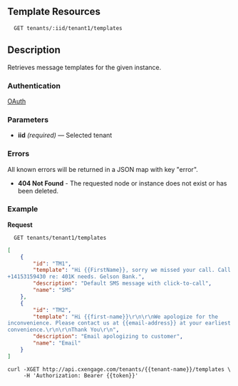 ## Template Resources

```
  GET tenants/:iid/tenant1/templates
```

## Description

Retrieves message templates for the given instance.

### Authentication

[OAuth](https://github.com/userevents/charon)

### Parameters

- **iid** _(required)_ — Selected tenant

### Errors

All known errors will be returned in a JSON map with key "error".

- **404 Not Found** - The requested node or instance does not exist or has been deleted.

### Example

**Request**

```
  GET tenants/tenant1/templates
```

```json
[
    {
        "id": "TM1",
        "template": "Hi {{FirstName}}, sorry we missed your call. Call Joe at
+14153159430 re: 401K needs. Gelson Bank.",
        "description": "Default SMS message with click-to-call",
        "name": "SMS"
    },
    {
        "id": "TM2",
        "template": "Hi {{first-name}}\r\n\r\nWe apologize for the
inconvenience. Please contact us at {{email-address}} at your earliest
convenience.\r\n\r\nThank You\r\n",
        "description": "Email apologizing to customer",
        "name": "Email"
    }
]
```

```
curl -XGET http://api.cxengage.com/tenants/{{tenant-name}}/templates \
     -H 'Authorization: Bearer {{token}}'
```
